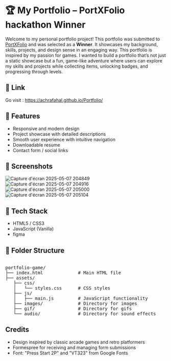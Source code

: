 # 🏆 My Portfolio – PortXFolio hackathon Winner

Welcome to my personal portfolio project! This portfolio was submitted to [PortXFolio](https://portxfolio25.devpost.com/project-gallery) and was selected as a **Winner**. It showcases my background, skills, projects, and design sense in an engaging way. This portfolio is inspired by my passion for games. I wanted to build a portfolio that’s not just a static showcase but a fun, game-like adventure where users can explore my skills and projects while collecting items, unlocking badges, and progressing through levels.

## 🔗 Link 

Go visit : https://achrafahal.github.io/Portfolio/

## 🚀 Features

- Responsive and modern design
- Project showcase with detailed descriptions
- Smooth user experience with intuitive navigation
- Downloadable resume
- Contact form / social links

## 📸 Screenshots

![Capture d'écran 2025-05-07 204849](https://github.com/user-attachments/assets/106a8d34-5e0f-48cd-8ad4-ecc12da1c93d)
![Capture d'écran 2025-05-07 204916](https://github.com/user-attachments/assets/eeb4d4ed-a29e-48bb-a001-7b65b4eaf69b)
![Capture d'écran 2025-05-07 205000](https://github.com/user-attachments/assets/75676676-b068-4e63-b105-c866b84dcec2)
![Capture d'écran 2025-05-07 205104](https://github.com/user-attachments/assets/8dc0ed40-9a38-4d98-82a7-454df90e108f)


## 🔧 Tech Stack

- HTML5 / CSS3
- JavaScript (Vanilla)
- figma

## 📁 Folder Structure
<pre> 
portfolio-game/
├── index.html             # Main HTML file
├── assets/
   ├── css/
   │   └── styles.css      # CSS styles
   ├── js/
   │   ├── main.js         # JavaScript functionality
   ├── images/             # Directory for images
   ├── gif/                # Directory for gifs
   └── audio/              # Directory for sound effects 
</pre>

## Credits

- Design inspired by classic arcade games and retro platformers
- Formespree for receiving and managing form submissions
- Font: "Press Start 2P" and "VT323" from Google Fonts
